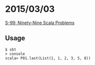 # 2015/03/03
[S-99: Ninety-Nine Scala Problems](http://aperiodic.net/phil/scala/s-99/)

## Usage

```
$ sbt
> console
scala> P01.last(List(1, 1, 2, 3, 5, 8))
```
